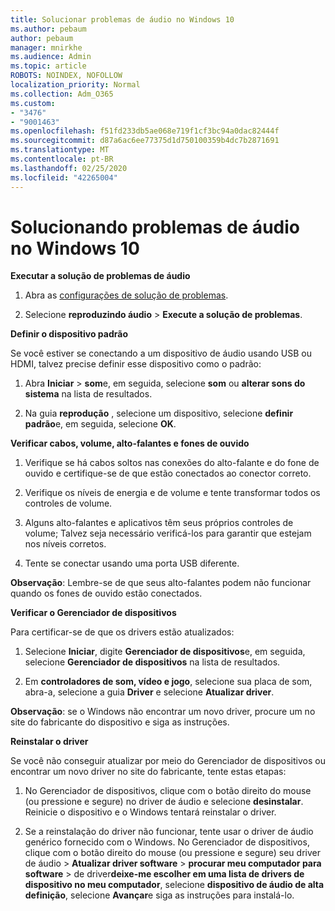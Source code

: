 ```yaml
---
title: Solucionar problemas de áudio no Windows 10
ms.author: pebaum
author: pebaum
manager: mnirkhe
ms.audience: Admin
ms.topic: article
ROBOTS: NOINDEX, NOFOLLOW
localization_priority: Normal
ms.collection: Adm_O365
ms.custom:
- "3476"
- "9001463"
ms.openlocfilehash: f51fd233db5ae068e719f1cf3bc94a0dac82444f
ms.sourcegitcommit: d87a6ac6ee77375d1d750100359b4dc7b2871691
ms.translationtype: MT
ms.contentlocale: pt-BR
ms.lasthandoff: 02/25/2020
ms.locfileid: "42265004"
---
```

# <a name="troubleshooting-audio-issues-in-windows-10"></a>Solucionando problemas de áudio no Windows 10

**Executar a solução de problemas de áudio**

1.  Abra as [configurações de solução de problemas](ms-settings:troubleshoot).

2.  Selecione **reproduzindo áudio** > **Execute a solução de problemas**.

**Definir o dispositivo padrão**

Se você estiver se conectando a um dispositivo de áudio usando USB ou HDMI, talvez precise definir esse dispositivo como o padrão:

1. Abra **Iniciar** > **som**e, em seguida, selecione **som** ou **alterar sons do sistema** na lista de resultados.

2.  Na guia **reprodução** , selecione um dispositivo, selecione **definir padrão**e, em seguida, selecione **OK**.

**Verificar cabos, volume, alto-falantes e fones de ouvido**

1. Verifique se há cabos soltos nas conexões do alto-falante e do fone de ouvido e certifique-se de que estão conectados ao conector correto.

2. Verifique os níveis de energia e de volume e tente transformar todos os controles de volume.

3. Alguns alto-falantes e aplicativos têm seus próprios controles de volume; Talvez seja necessário verificá-los para garantir que estejam nos níveis corretos.

4. Tente se conectar usando uma porta USB diferente.

**Observação**: Lembre-se de que seus alto-falantes podem não funcionar quando os fones de ouvido estão conectados.

**Verificar o Gerenciador de dispositivos**

Para certificar-se de que os drivers estão atualizados:

1. Selecione **Iniciar**, digite **Gerenciador de dispositivos**e, em seguida, selecione **Gerenciador de dispositivos** na lista de resultados.

2. Em **controladores de som, vídeo e jogo**, selecione sua placa de som, abra-a, selecione a guia **Driver** e selecione **Atualizar driver**.

**Observação**: se o Windows não encontrar um novo driver, procure um no site do fabricante do dispositivo e siga as instruções.

**Reinstalar o driver**

Se você não conseguir atualizar por meio do Gerenciador de dispositivos ou encontrar um novo driver no site do fabricante, tente estas etapas:

1. No Gerenciador de dispositivos, clique com o botão direito do mouse (ou pressione e segure) no driver de áudio e selecione **desinstalar**. Reinicie o dispositivo e o Windows tentará reinstalar o driver.

2. Se a reinstalação do driver não funcionar, tente usar o driver de áudio genérico fornecido com o Windows. No Gerenciador de dispositivos, clique com o botão direito do mouse (ou pressione e segure) seu driver de áudio > **Atualizar driver software** > **procurar meu computador para software** > de driver**deixe-me escolher em uma lista de drivers de dispositivo no meu computador**, selecione **dispositivo de áudio de alta definição**, selecione **Avançar**e siga as instruções para instalá-lo.
